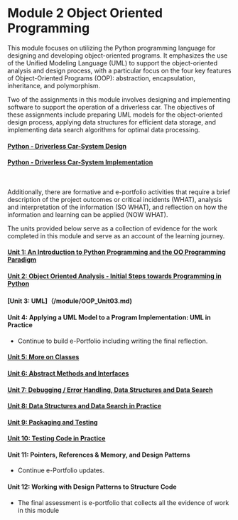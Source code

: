 # Module 2 Object Oriented Programming

This module focuses on utilizing the Python programming language for designing and developing object-oriented programs. It emphasizes the use of the Unified Modeling Language (UML) to support the object-oriented analysis and design process, with a particular focus on the four key features of Object-Oriented Programs (OOP): abstraction, encapsulation, inheritance, and polymorphism.

Two of the assignments in this module involves designing and implementing software to support the operation of a driverless car. The objectives of these assignments include preparing UML models for the object-oriented design process, applying data structures for efficient data storage, and implementing data search algorithms for optimal data processing.

#### [Python - Driverless Car-System Design](https://helenhelene.github.io/eportfolio/pdf/sample_presentation.pdf)
#### [Python - Driverless Car-System Implementation](https://helenhelene.github.io/eportfolio/pdf/sample_presentation.pdf)
<br>

Additionally, there are formative and e-portfolio activities that require a brief description of the project outcomes or critical incidents (WHAT), analysis and interpretation of the information (SO WHAT), and reflection on how the information and learning can be applied (NOW WHAT).

The units provided below serve as a collection of evidence for the work completed in this module and serve as an account of the learning journey.

#### [Unit 1: An Introduction to Python Programming and the OO Programming Paradigm](OOP_Unit01.md)

#### [Unit 2: Object Oriented Analysis - Initial Steps towards Programming in Python](/OOP_Unit02.md)

#### [Unit 3: UML]（/module/OOP_Unit03.md)

#### Unit 4: Applying a UML Model to a Program Implementation: UML in Practice
 - Continue to build e-Portfolio including writing the final reflection.

#### [Unit 5: More on Classes](https://helenhelene.github.io/eportfolio/module/OOP_Unit05.md)

#### [Unit 6: Abstract Methods and Interfaces](https://helenhelene.github.io/eportfolio/module/OOP_Unit06.html)

#### [Unit 7: Debugging / Error Handling, Data Structures and Data Search](https://helenhelene.github.io/eportfolio/module/OOP_Unit07.md)

#### [Unit 8: Data Structures and Data Search in Practice](https://helenhelene.github.io/eportfolio/module/OOP_Unit08.md)

#### [Unit 9: Packaging and Testing](https://helenhelene.github.io/eportfolio/module/OOP_Unit09.md)

#### [Unit 10: Testing Code in Practice](https://helenhelene.github.io/eportfolio/module/OOP_Unit10.md)

#### Unit 11: Pointers, References & Memory, and Design Patterns
 - Continue e-Portfolio updates.

#### Unit 12: Working with Design Patterns to Structure Code
 - The final assessment is e-portfolio that collects all the evidence of work in this module 


